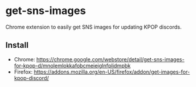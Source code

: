 # get-sns-images
Chrome extension to easily get SNS images for updating KPOP discords.

## Install

* Chrome: https://chrome.google.com/webstore/detail/get-sns-images-for-kpop-d/mnolemlokkafobcmeieiglnfpljdmpbk
* Firefox: https://addons.mozilla.org/en-US/firefox/addon/get-images-for-kpop-discord/
